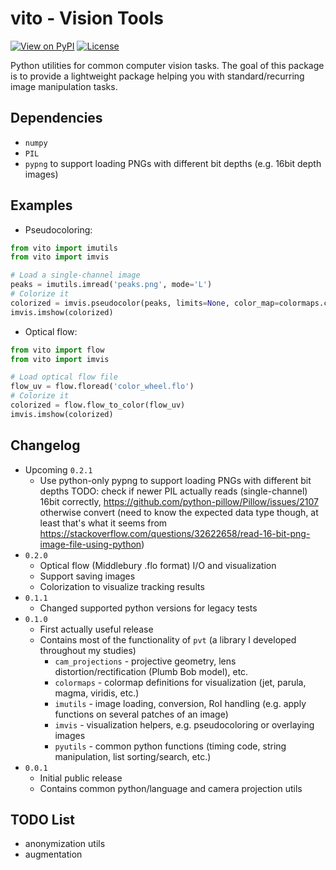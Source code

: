 # vito - Vision Tools
[![View on PyPI](https://img.shields.io/pypi/v/vito.svg)](https://pypi.org/project/vito)
[![License](https://img.shields.io/badge/license-MIT-blue.svg)](https://github.com/snototter/vito/blob/master/LICENSE?raw=true)

Python utilities for common computer vision tasks.
The goal of this package is to provide a lightweight package helping you with standard/recurring image manipulation tasks.

## Dependencies
* `numpy`
* `PIL`
* `pypng` to support loading PNGs with different bit depths (e.g. 16bit depth images)

## Examples
* Pseudocoloring:
```python
from vito import imutils
from vito import imvis

# Load a single-channel image
peaks = imutils.imread('peaks.png', mode='L')
# Colorize it
colorized = imvis.pseudocolor(peaks, limits=None, color_map=colormaps.colormap_parula_rgb)
imvis.imshow(colorized)
```
* Optical flow:
```python
from vito import flow
from vito import imvis

# Load optical flow file
flow_uv = flow.floread('color_wheel.flo')
# Colorize it
colorized = flow.flow_to_color(flow_uv)
imvis.imshow(colorized)
```


## Changelog
* Upcoming `0.2.1`
  * Use python-only pypng to support loading PNGs with different bit depths TODO: check if newer PIL actually reads (single-channel) 16bit correctly, https://github.com/python-pillow/Pillow/issues/2107 otherwise convert (need to know the expected data type though, at least that's what it seems from https://stackoverflow.com/questions/32622658/read-16-bit-png-image-file-using-python)
* `0.2.0`
  * Optical flow (Middlebury .flo format) I/O and visualization
  * Support saving images
  * Colorization to visualize tracking results
* `0.1.1`
  * Changed supported python versions for legacy tests
* `0.1.0`
  * First actually useful release
  * Contains most of the functionality of `pvt` (a library I developed throughout my studies)
    * `cam_projections` - projective geometry, lens distortion/rectification (Plumb Bob model), etc.
    * `colormaps` - colormap definitions for visualization (jet, parula, magma, viridis, etc.)
    * `imutils` - image loading, conversion, RoI handling (e.g. apply functions on several patches of an image)
    * `imvis` - visualization helpers, e.g. pseudocoloring or overlaying images
    * `pyutils` - common python functions (timing code, string manipulation, list sorting/search, etc.)
* `0.0.1`
  * Initial public release
  * Contains common python/language and camera projection utils

## TODO List
* anonymization utils
* augmentation
